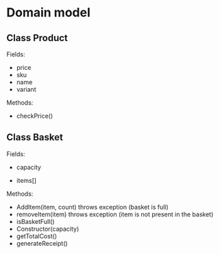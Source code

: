# Domain model

## Class Product

Fields:

- price
- sku
- name
- variant

Methods:

- checkPrice()

## Class Basket

Fields:

- capacity

- items[]

Methods:

- AddItem(item, count) throws exception (basket is full)
- removeItem(item) throws exception (item is not present in the basket)
- isBasketFull()
- Constructor(capacity)
- getTotalCost()
- generateReceipt()
